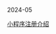 
2024-05

[小程序注册介绍](https://developers.weixin.qq.com/miniprogram/introduction/#%E5%B0%8F%E7%A8%8B%E5%BA%8F%E6%B3%A8%E5%86%8C)

